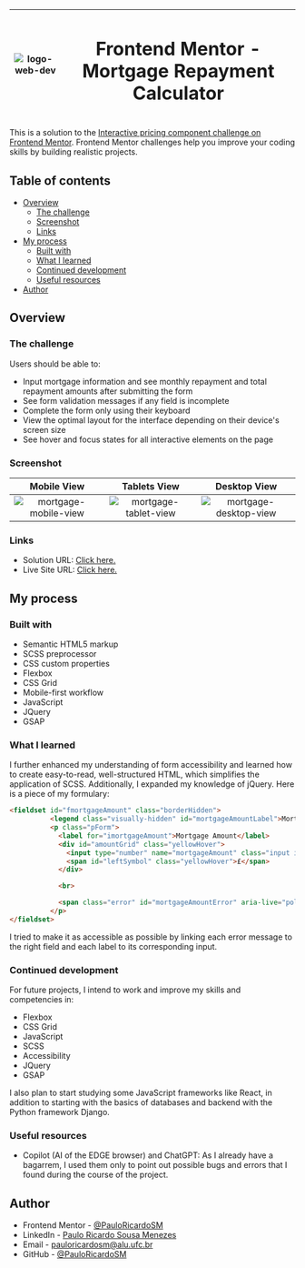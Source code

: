 |![logo-web-dev](https://github.com/PauloRicardoSM/gallery-home-project/assets/135445155/a2887afe-2a07-4347-9da4-943099e04b49)|<h1>Frontend Mentor - Mortgage Repayment Calculator</h1>|
|:---:|:---:|

This is a solution to the [Interactive pricing component challenge on Frontend Mentor](https://www.frontendmentor.io/challenges/interactive-pricing-component-t0m8PIyY8). Frontend Mentor challenges help you improve your coding skills by building realistic projects. 

## Table of contents

- [Overview](#overview)
  - [The challenge](#the-challenge)
  - [Screenshot](#screenshot)
  - [Links](#links)
- [My process](#my-process)
  - [Built with](#built-with)
  - [What I learned](#what-i-learned)
  - [Continued development](#continued-development)
  - [Useful resources](#useful-resources)
- [Author](#author)

## Overview

### The challenge

Users should be able to:

- Input mortgage information and see monthly repayment and total repayment amounts after submitting the form
- See form validation messages if any field is incomplete
- Complete the form only using their keyboard
- View the optimal layout for the interface depending on their device's screen size
- See hover and focus states for all interactive elements on the page

### Screenshot

| Mobile View | Tablets View | Desktop View |
|:---:|:---:|:---:|
| ![mortgage-mobile-view](https://github.com/user-attachments/assets/350b5389-2467-4b94-b4e7-a2a8f0364757) | ![mortgage-tablet-view](https://github.com/user-attachments/assets/c33634f7-59e8-43f5-b726-9cf32957ca0c) | ![mortgage-desktop-view](https://github.com/user-attachments/assets/4143808d-eae0-496b-b2bc-74dfab611df5) |

### Links

- Solution URL: [Click here.](https://github.com/PauloRicardoSM/mortgage-repayment-calculator)
- Live Site URL: [Click here.](https://pauloricardosm.github.io/contact-form-main/)

## My process

### Built with

- Semantic HTML5 markup
- SCSS preprocessor
- CSS custom properties
- Flexbox
- CSS Grid
- Mobile-first workflow
- JavaScript
- JQuery
- GSAP

### What I learned

I further enhanced my understanding of form accessibility and learned how to create easy-to-read, well-structured HTML, which simplifies the application of SCSS. Additionally, I expanded my knowledge of jQuery. Here is a piece of my formulary:
```html
<fieldset id="fmortgageAmount" class="borderHidden">
          <legend class="visually-hidden" id="mortgageAmountLabel">Mortgage Amount</legend>
          <p class="pForm">
            <label for="imortgageAmount">Mortgage Amount</label>
            <div id="amountGrid" class="yellowHover">
              <input type="number" name="mortgageAmount" class="input inputNumber" id="imortgageAmount" aria-labelledby="mortgageAmountLabel" aria-describedby="mortgageAmountError" min="0" required>
              <span id="leftSymbol" class="yellowHover">£</span>
            </div>

            <br>

            <span class="error" id="mortgageAmountError" aria-live="polite">This field is required</span>
          </p>
</fieldset>
```
I tried to make it as accessible as possible by linking each error message to the right field and each label to its corresponding input.

### Continued development

For future projects, I intend to work and improve my skills and competencies in:

- Flexbox
- CSS Grid
- JavaScript
- SCSS
- Accessibility
- JQuery
- GSAP
  
I also plan to start studying some JavaScript frameworks like React, in addition to starting with the basics of databases and backend with the Python framework Django.

### Useful resources
- Copilot (AI of the EDGE browser) and ChatGPT: As I already have a bagarrem, I used them only to point out possible bugs and errors that I found during the course of the project.
  
## Author

- Frontend Mentor - [@PauloRicardoSM](https://www.frontendmentor.io/profile/PauloRicardoSM)
- LinkedIn - [Paulo Ricardo Sousa Menezes](https://www.linkedin.com/in/paulo-ricardo-sousa/)
- Email - pauloricardosm@alu.ufc.br
- GitHub - [@PauloRicardoSM](https://github.com/PauloRicardoSM)
